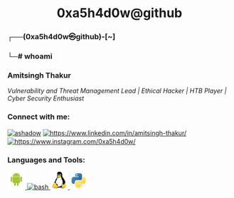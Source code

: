 <h1 align="center">0xa5h4d0w@github</h1>

<h3 align="left">┌──(0xa5h4d0w㉿github)-[~]    </h3>
<h3 align="left">└─# whoami    </h3>
<h3 alige="left">Amitsingh Thakur</h3>

*Vulnerability and Threat Management Lead | Ethical Hacker | HTB Player | Cyber Security Enthusiast*




<h3 align="left">Connect with me:</h3>
<p align="left">
<a href="https://twitter.com/ashadow" target="blank"><img align="center" src="https://raw.githubusercontent.com/rahuldkjain/github-profile-readme-generator/master/src/images/icons/Social/twitter.svg" alt="ashadow" height="30" width="40" /></a>
<a href="https://linkedin.com/in/https://www.linkedin.com/in/amitsingh-thakur/" target="blank"><img align="center" src="https://raw.githubusercontent.com/rahuldkjain/github-profile-readme-generator/master/src/images/icons/Social/linked-in-alt.svg" alt="https://www.linkedin.com/in/amitsingh-thakur/" height="30" width="40" /></a>
<a href="https://instagram.com/https://www.instagram.com/0xa5h4d0w/" target="blank"><img align="center" src="https://raw.githubusercontent.com/rahuldkjain/github-profile-readme-generator/master/src/images/icons/Social/instagram.svg" alt="https://www.instagram.com/0xa5h4d0w/" height="30" width="40" /></a>
</p>


<h3 align="left">Languages and Tools:</h3>
<p align="left"> <a href="https://developer.android.com" target="_blank" rel="noreferrer"> <img src="https://raw.githubusercontent.com/devicons/devicon/master/icons/android/android-original-wordmark.svg" alt="android" width="40" height="40"/> </a> <a href="https://www.gnu.org/software/bash/" target="_blank" rel="noreferrer"> <img src="https://www.vectorlogo.zone/logos/gnu_bash/gnu_bash-icon.svg" alt="bash" width="40" height="40"/> </a> <a href="https://www.linux.org/" target="_blank" rel="noreferrer"> <img src="https://raw.githubusercontent.com/devicons/devicon/master/icons/linux/linux-original.svg" alt="linux" width="40" height="40"/> </a> <a href="https://www.python.org" target="_blank" rel="noreferrer"> <img src="https://raw.githubusercontent.com/devicons/devicon/master/icons/python/python-original.svg" alt="python" width="40" height="40"/> </a> </p>
